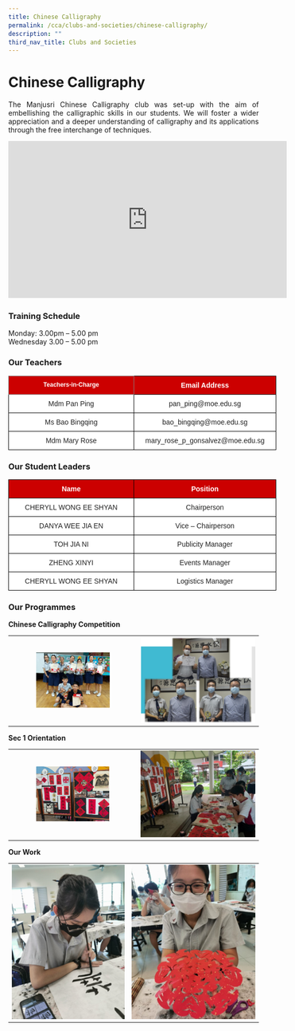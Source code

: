 ```yaml
---
title: Chinese Calligraphy
permalink: /cca/clubs-and-societies/chinese-calligraphy/
description: ""
third_nav_title: Clubs and Societies
---
```

# **Chinese Calligraphy**

<p style="text-align: justify;">The Manjusri Chinese Calligraphy club was set-up with the aim of embellishing the calligraphic skills in our students. We will foster a wider appreciation and a deeper understanding of calligraphy and its applications through the free interchange of techniques.</p>

<iframe allowfullscreen="" allow="accelerometer; autoplay; clipboard-write; encrypted-media; gyroscope; picture-in-picture; web-share" frameborder="0" title="YouTube video player" src="https://www.youtube.com/embed/lTp5SRdBpBU" height="315" width="560"></iframe>

### **Training Schedule**

Monday: 3.00pm – 5.00 pm&nbsp;   
Wednesday 3.00 – 5.00 pm

### **Our Teachers**

<style type="text/css">
.tg  {border-collapse:collapse;border-spacing:0;}
.tg td{border-color:black;border-style:solid;border-width:1px;font-family:Arial, sans-serif;font-size:14px;
  overflow:hidden;padding:10px 5px;word-break:normal;}
.tg th{border-color:black;border-style:solid;border-width:1px;font-family:Arial, sans-serif;font-size:14px;
  font-weight:normal;overflow:hidden;padding:10px 5px;word-break:normal;}
.tg .tg-8e1l{background-color:#C00;border-color:inherit;color:#FFF;font-size:12px;font-weight:bold;text-align:center;
  vertical-align:top}
.tg .tg-xu5m{background-color:#C00;color:#FFF;font-weight:bold;text-align:center;vertical-align:top}
.tg .tg-a3j2{background-color:#FFF;color:#222;text-align:center;vertical-align:middle}
</style>
<table class="tg" style="undefined;table-layout: fixed; width: 700px">
<colgroup>
<col style="width: 252px">
<col style="width: 286px">
</colgroup>
<thead>
  <tr>
    <th class="tg-8e1l">Teachers-in-Charge</th>
    <th class="tg-xu5m">Email Address</th>
  </tr>
</thead>
<tbody>
  <tr>
    <td class="tg-a3j2"><span style="color:#222;background-color:transparent">Mdm Pan Ping</span></td>
    <td class="tg-a3j2"><span style="color:#222;background-color:transparent">pan_ping@moe.edu.sg</span></td>
  </tr>
  <tr>
    <td class="tg-a3j2"><span style="color:#222;background-color:transparent">Ms Bao Bingqing</span></td>
    <td class="tg-a3j2"><span style="color:#222;background-color:transparent">bao_bingqing@moe.edu.sg</span></td>
  </tr>
  <tr>
    <td class="tg-a3j2"><span style="color:#222;background-color:transparent">Mdm Mary Rose </span></td>
    <td class="tg-a3j2"><span style="color:#222;background-color:transparent">mary_rose_p_gonsalvez@moe.edu.sg </span></td>
  </tr>
</tbody>
</table>


### **Our Student Leaders**

<style type="text/css">
.tg  {border-collapse:collapse;border-spacing:0;}
.tg td{border-color:black;border-style:solid;border-width:1px;font-family:Arial, sans-serif;font-size:14px;
  overflow:hidden;padding:10px 5px;word-break:normal;}
.tg th{border-color:black;border-style:solid;border-width:1px;font-family:Arial, sans-serif;font-size:14px;
  font-weight:normal;overflow:hidden;padding:10px 5px;word-break:normal;}
.tg .tg-xu5m{background-color:#C00;color:#FFF;font-weight:bold;text-align:center;vertical-align:top}
.tg .tg-a3j2{background-color:#FFF;color:#222;text-align:center;vertical-align:middle}
.tg .tg-lygy{background-color:#FFF;color:#222;text-align:center;vertical-align:top}
</style>
<table class="tg" style="undefined;table-layout: fixed; width: 700px">
<colgroup>
<col style="width: 252px">
<col style="width: 286px">
</colgroup>
<thead>
  <tr>
    <th class="tg-xu5m">Name</th>
    <th class="tg-xu5m">Position</th>
  </tr>
</thead>
<tbody>
  <tr>
    <td class="tg-a3j2"><span style="color:#222;background-color:transparent">CHERYLL WONG EE SHYAN </span></td>
    <td class="tg-lygy">Chairperson<span style="color:#222;background-color:transparent"> </span></td>
  </tr>
  <tr>
    <td class="tg-a3j2"><span style="color:#222;background-color:transparent">DANYA WEE JIA EN</span></td>
    <td class="tg-a3j2"><span style="color:#222;background-color:transparent">Vice – Chairperson</span></td>
  </tr>
	 <tr>
    <td class="tg-a3j2"><span style="color:#222;background-color:transparent">TOH JIA NI</span></td>
    <td class="tg-a3j2"><span style="color:#222;background-color:transparent">Publicity Manager</span></td>
  </tr>
	 <tr>
    <td class="tg-a3j2"><span style="color:#222;background-color:transparent">ZHENG XINYI</span></td>
    <td class="tg-a3j2"><span style="color:#222;background-color:transparent">Events Manager
</span></td>
  </tr>
	 <tr>
    <td class="tg-a3j2"><span style="color:#222;background-color:transparent">CHERYLL WONG EE SHYAN</span></td>
    <td class="tg-a3j2"><span style="color:#222;background-color:transparent">Logistics Manager</span></td>
  </tr>
</tbody>
</table>


### Our Programmes

**Chinese Calligraphy Competition**


|   |   | 
|:---:|:---:|
| <img src="/images/Cca/Chinese%20Calligraphy/achievement%202.jpg" style="width:60%">   | ![](/images/Cca/Chinese%20Calligraphy/achievement%203.jpg)   |


**Sec 1 Orientation**

|   |   |   
|:---:|:---:|
|  <img src="/images/Cca/Chinese%20Calligraphy/orientation%20%201.jpg" style="width:60%"> |      ![](/images/Cca/Chinese%20Calligraphy/orientation%20%203.jpg) |

**Our Work**

|   |   | 
|:---:|:---:|
|  ![](/images/Cca/Chinese%20Calligraphy/our%20work%20%201.png) |   ![](/images/Cca/Chinese%20Calligraphy/our%20work%20%202.png)   |